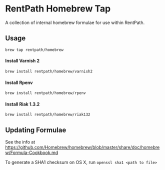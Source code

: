 RentPath Homebrew Tap
================
A collection of internal homebrew formulae for use within RentPath.

## Usage

`brew tap rentpath/homebrew`

#### Install Varnish 2
`brew install rentpath/homebrew/varnish2`

#### Install Rpenv
`brew install rentpath/homebrew/rpenv`

#### Install Riak 1.3.2
`brew install rentpath/homebrew/riak132`


## Updating Formulae
See the info at https://github.com/Homebrew/homebrew/blob/master/share/doc/homebrew/Formula-Cookbook.md

To generate a SHA1 checksum on OS X, run `openssl sha1 <path to file>`
